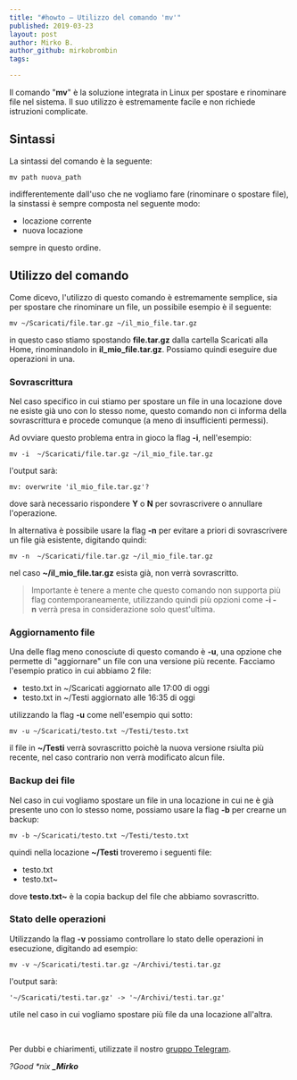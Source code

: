 ```yaml
---
title: "#howto – Utilizzo del comando 'mv'"
published: 2019-03-23
layout: post
author: Mirko B.
author_github: mirkobrombin
tags:

---
```

<p>Il comando "<strong>mv</strong>" è la soluzione integrata in Linux per spostare e rinominare file nel sistema. Il suo utilizzo è estremamente facile e non richiede istruzioni complicate.</p><h2>Sintassi</h2><p>La sintassi del comando è la seguente:</p><pre><code>mv path nuova_path</code></pre><p>indifferentemente dall'uso che ne vogliamo fare (rinominare o spostare file), la sinstassi è sempre composta nel seguente modo:</p><ul>	<li>locazione corrente</li>	<li>nuova locazione</li></ul><p>sempre in questo ordine.</p><h2>Utilizzo del comando</h2><p>Come dicevo, l'utilizzo di questo comando è estremamente semplice, sia per spostare che rinominare un file, un possibile esempio è il seguente:</p><pre><code>mv ~/Scaricati/file.tar.gz ~/il_mio_file.tar.gz</code></pre><p>in questo caso stiamo spostando&nbsp;<strong>file.tar.gz</strong>&nbsp;dalla cartella Scaricati alla Home, rinominandolo in&nbsp;<strong>il_mio_file.tar.gz</strong>. Possiamo quindi eseguire due operazioni in una.</p><h3>Sovrascrittura</h3><p>Nel caso specifico in cui stiamo per spostare un file in una locazione dove ne esiste già uno con lo stesso nome, questo comando non ci informa della sovrascrittura e procede comunque (a meno di insufficienti permessi).</p><p>Ad ovviare questo problema entra in gioco la flag&nbsp;<strong>-i</strong>, nell'esempio:</p><pre><code>mv -i  ~/Scaricati/file.tar.gz ~/il_mio_file.tar.gz</code></pre><p>l'output sarà:</p><pre><code>mv: overwrite 'il_mio_file.tar.gz'?</code></pre><p>dove sarà necessario rispondere&nbsp;<strong>Y</strong>&nbsp;o&nbsp;<strong>N</strong>&nbsp;per sovrascrivere o annullare l'operazione.</p><p>In alternativa è possibile usare la flag&nbsp;<strong>-n</strong>&nbsp;per evitare a priori di sovrascrivere un file già esistente, digitando quindi:</p><pre><code>mv -n  ~/Scaricati/file.tar.gz ~/il_mio_file.tar.gz</code></pre><p>nel caso&nbsp;<strong>~/il_mio_file.tar.gz</strong>&nbsp;esista già, non verrà sovrascritto.</p><blockquote><p>Importante è tenere a mente che questo comando non supporta più flag contemporaneamente, utilizzando quindi più opzioni come&nbsp;<strong>-i -n</strong>&nbsp;verrà presa in considerazione solo quest'ultima.</p></blockquote><h3>Aggiornamento file</h3><p>Una delle flag meno conosciute di questo comando è&nbsp;<strong>-u</strong>, una opzione che permette di "aggiornare" un file con una versione più recente. Facciamo l'esempio pratico in cui abbiamo 2 file:</p><ul>	<li>testo.txt in&nbsp;~/Scaricati aggiornato alle 17:00 di oggi</li>	<li>testo.txt in&nbsp;~/Testi aggiornato alle 16:35 di oggi</li></ul><p>utilizzando la flag&nbsp;<strong>-u</strong>&nbsp;come nell'esempio qui sotto:</p><pre><code>mv -u ~/Scaricati/testo.txt ~/Testi/testo.txt</code></pre><p>il file in&nbsp;<strong>~/Testi</strong>&nbsp;verrà sovrascritto poichè la nuova versione rsiulta più recente, nel caso contrario non verrà modificato alcun file.</p><h3>Backup dei file</h3><p>Nel caso in cui vogliamo spostare un file in una locazione in cui ne è già presente uno con lo stesso nome, possiamo usare la flag&nbsp;<strong>-b</strong>&nbsp;per crearne un backup:</p><pre><code>mv -b ~/Scaricati/testo.txt ~/Testi/testo.txt</code></pre><p>quindi nella locazione&nbsp;<strong>~/Testi</strong>&nbsp;troveremo i seguenti&nbsp;file:</p><ul>	<li>testo.txt</li>	<li>testo.txt~</li></ul><p>dove&nbsp;<strong>testo.txt</strong><strong>~</strong>&nbsp;è la copia backup&nbsp;del file che abbiamo sovrascritto.</p><h3>Stato delle operazioni</h3><p>Utilizzando la flag&nbsp;<strong>-v</strong>&nbsp;possiamo controllare lo stato delle operazioni in esecuzione, digitando ad esempio:</p><pre><code>mv -v ~/Scaricati/testi.tar.gz ~/Archivi/testi.tar.gz</code></pre><p>l'output sarà:</p><pre><code>'~/Scaricati/testi.tar.gz' -&gt; '~/Archivi/testi.tar.gz'</code></pre><p>utile nel caso in cui vogliamo spostare più file da una locazione all'altra.</p><p>&nbsp;</p><p>Per dubbi e chiarimenti, utilizzate il nostro <a href="https://t.me/gentedilinux">gruppo Telegram</a>.</p><p><em>?Good *nix&nbsp;</em><strong><em>_Mirko</em></strong></p>